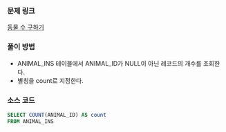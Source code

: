 ### 문제 링크
[동물 수 구하기](https://school.programmers.co.kr/learn/courses/30/lessons/59406)

### 풀이 방법
- ANIMAL_INS 테이블에서 ANIMAL_ID가 NULL이 아닌 레코드의 개수를 조회한다.
- 별칭을 count로 지정한다.

### 소스 코드
```sql
SELECT COUNT(ANIMAL_ID) AS count
FROM ANIMAL_INS
```